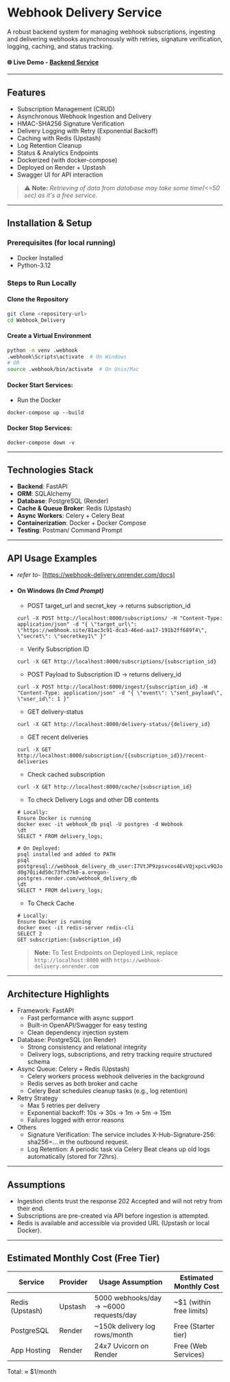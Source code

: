 # Webhook Delivery Service

A robust backend system for managing webhook subscriptions, ingesting and delivering webhooks asynchronously with retries, signature verification, logging, caching, and status tracking.

#### 🌐 Live Demo - [Backend Service](https://webhook-delivery.onrender.com/docs)

---

## Features
  * Subscription Management (CRUD)
  * Asynchronous Webhook Ingestion and Delivery
  * HMAC-SHA256 Signature Verification
  * Delivery Logging with Retry (Exponential Backoff)
  * Caching with Redis (Upstash)
  * Log Retention Cleanup
  * Status & Analytics Endpoints
  * Dockerized (with docker-compose)
  * Deployed on Render + Upstash
  * Swagger UI for API interaction

> ⚠️ **Note:** *Retrieving of data from database may take some time(<=50 sec) as it's a free service.*

---

## Installation & Setup
### Prerequisites (for local running)
- Docker Installed
- Python-3.12

### Steps to Run Locally
#### Clone the Repository
```bash
git clone <repository-url>
cd Webhook_Delivery
```
#### Create a Virtual Environment
```bash
python -m venv .webhook
.webhook\Scripts\activate  # On Windows
# OR
source .webhook/bin/activate  # On Unix/Mac
```
#### Docker Start Services:
- Run the Docker
```
docker-compose up --build 
```
#### Docker Stop Services:
```
docker-compose down -v
```

---

## Technologies Stack
  - **Backend**: FastAPI
  - **ORM**: SQLAlchemy
  - **Database**: PostgreSQL (Render)
  - **Cache & Queue Broker**: Redis (Upstash)
  - **Async Workers**: Celery + Celery Beat
  - **Containerization**: Docker + Docker Compose
  - **Testing**: Postman/ Command Prompt

---

## API Usage Examples
- *refer to-* [https://webhook-delivery.onrender.com/docs]
- #### On Windows *(In Cmd Prompt)*
  - POST target_url and secret_key -> returns subscription_id
  ```
  curl -X POST http://localhost:8000/subscriptions/ -H "Content-Type: application/json" -d "{ \"target_url\": \"https://webhook.site/81ac3c91-dca3-46ed-aa17-191b2ff689f4\", \"secret\": \"secretkey1\" }"
  ```
  - Verify Subscription ID 
  ```
  curl -X GET http://localhost:8000/subscriptions/{subscription_id}
  ```
  - POST Payload to Subscription ID -> returns delivery_id
  ```
  curl -X POST http://localhost:8000/ingest/{subscription_id} -H "Content-Type: application/json" -d "{ \"event\": \"sent_payload\", \"user_id\": 1 }"
  ```
  - GET delivery-status
  ```
  curl -X GET http://localhost:8000/delivery-status/{delivery_id}
  ```
  - GET recent deliveries
  ```
  curl -X GET http://localhost:8000/subscription/{{subscription_id}}/recent-deliveries
  ```
  - Check cached subscription
  ```
  curl -X GET http://localhost:8000/cache/{subscription_id}
  ```
  - To check Delivery Logs and other DB contents
  ```
  # Locally:
  Ensure Docker is running
  docker exec -it webhook_db psql -U postgres -d Webhook
  \dt
  SELECT * FROM delivery_logs;

  # On Deployed:
  psql installed and added to PATH
  psql postgresql://webhook_delivery_db_user:I7VtJP9zpsvcos4EvVQjxpcLv9QJoi14@dpg-d0g70ii4d50c73fhd7k0-a.oregon-postgres.render.com/webhook_delivery_db
  \dt
  SELECT * FROM delivery_logs;
  ```
  - To Check Cache
  ```
  # Locally:
  Ensure Docker is running
  docker exec -it redis-server redis-cli
  SELECT 2
  GET subscription:{subscription_id}
  ```

  > **Note:** To Test Endpoints on Deployed Link, replace `http://localhost:8000` with `https://webhook-delivery.onrender.com`

---

## Architecture Highlights
  - Framework: FastAPI
    - Fast performance with async support
    - Built-in OpenAPI/Swagger for easy testing
    - Clean dependency injection system
  - Database: PostgreSQL (on Render)
    - Strong consistency and relational integrity
    - Delivery logs, subscriptions, and retry tracking require structured schema
  - Async Queue: Celery + Redis (Upstash)
    - Celery workers process webhook deliveries in the background
    - Redis serves as both broker and cache
    - Celery Beat schedules cleanup tasks (e.g., log retention)
  - Retry Strategy
    - Max 5 retries per delivery
    - Exponential backoff: 10s → 30s → 1m → 5m → 15m
    - Failures logged with error reasons
  - Others
    - Signature Verification: The service includes X-Hub-Signature-256: sha256=... in the outbound request.
    - Log Retention: A periodic task via Celery Beat cleans up old logs automatically (stored for 72hrs).
    
---

## Assumptions
- Ingestion clients trust the response 202 Accepted and will not retry from their end.
- Subscriptions are pre-created via API before ingestion is attempted.
- Redis is available and accessible via provided URL (Upstash or local Docker).

---

## Estimated Monthly Cost (Free Tier)
  | Service         | Provider | Usage Assumption                        | Estimated Monthly Cost     |
  | --------------- | -------- | --------------------------------------- | -------------------------- |
  | Redis (Upstash) | Upstash  | 5000 webhooks/day → \~6000 requests/day | \~\$1 (within free limits) |
  | PostgreSQL      | Render   | \~150k delivery log rows/month          | Free (Starter tier)        |
  | App Hosting     | Render   | 24x7 Uvicorn on Render                  | Free (Web Services)        |
 
  Total: ≈ $1/month
